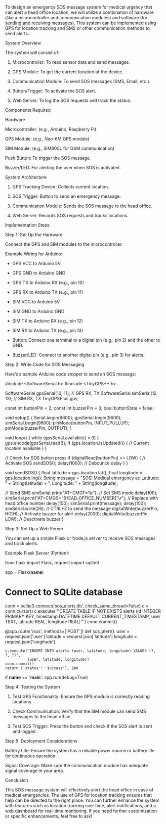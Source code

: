 To design an emergency SOS message system for medical urgency that can alert a head office location, we will utilize a combination of hardware (like a microcontroller and communication modules) and software (for sending and receiving messages). This system can be implemented using GPS for location tracking and SMS or other communication methods to send alerts.

System Overview

The system will consist of:

1. Microcontroller: To read sensor data and send messages.


2. GPS Module: To get the current location of the device.


3. Communication Module: To send SOS messages (SMS, Email, etc.).


4. Button/Trigger: To activate the SOS alert.


5. Web Server: To log the SOS requests and track the status.



Components Required

Hardware

Microcontroller: (e.g., Arduino, Raspberry Pi)

GPS Module: (e.g., Neo-6M GPS module)

SIM Module: (e.g., SIM800L for GSM communication)

Push Button: To trigger the SOS message.

Buzzer/LED: For alerting the user when SOS is activated.


System Architecture

1. GPS Tracking Device: Collects current location.


2. SOS Trigger: Button to send an emergency message.


3. Communication Module: Sends the SOS message to the head office.


4. Web Server: Records SOS requests and tracks locations.



Implementation Steps

Step 1: Set Up the Hardware

Connect the GPS and SIM modules to the microcontroller.


Example Wiring for Arduino:

- GPS VCC to Arduino 5V
- GPS GND to Arduino GND
- GPS TX to Arduino RX (e.g., pin 10)
- GPS RX to Arduino TX (e.g., pin 11)

- SIM VCC to Arduino 5V
- SIM GND to Arduino GND
- SIM TX to Arduino RX (e.g., pin 12)
- SIM RX to Arduino TX (e.g., pin 13)

- Button: Connect one terminal to a digital pin (e.g., pin 2) and the other to GND.
- Buzzer/LED: Connect to another digital pin (e.g., pin 3) for alerts.

Step 2: Write Code for SOS Messaging

Here’s a sample Arduino code snippet to send an SOS message:

#include <SoftwareSerial.h>
#include <TinyGPS++.h>

SoftwareSerial gpsSerial(10, 11); // GPS RX, TX
SoftwareSerial simSerial(12, 13); // SIM RX, TX
TinyGPSPlus gps;

const int buttonPin = 2; 
const int buzzerPin = 3; 
bool buttonState = false;

void setup() {
  Serial.begin(9600);
  gpsSerial.begin(9600);
  simSerial.begin(9600);
  pinMode(buttonPin, INPUT_PULLUP);
  pinMode(buzzerPin, OUTPUT);
}

void loop() {
  while (gpsSerial.available() > 0) {
    gps.encode(gpsSerial.read());
    if (gps.location.isUpdated()) {
      // Current location available
    }
  }

  // Check for SOS button press
  if (digitalRead(buttonPin) == LOW) {
    // Activate SOS
    sendSOS();
    delay(1000); // Debounce delay
  }
}

void sendSOS() {
  float latitude = gps.location.lat();
  float longitude = gps.location.lng();
  String message = "SOS! Medical emergency at: Latitude: " + String(latitude) + ", Longitude: " + String(longitude);
  
  // Send SMS
  simSerial.print("AT+CMGF=1\r"); // Set SMS mode
  delay(100);
  simSerial.print("AT+CMGS=\"[HEAD_OFFICE_NUMBER]\"\r"); // Replace with head office number
  delay(100);
  simSerial.print(message);
  delay(100);
  simSerial.write(26); // CTRL+Z to send the message
  digitalWrite(buzzerPin, HIGH); // Activate buzzer for alert
  delay(2000);
  digitalWrite(buzzerPin, LOW); // Deactivate buzzer
}

Step 3: Set Up a Web Server

You can set up a simple Flask or Node.js server to receive SOS messages and track alerts.

Example Flask Server (Python):

from flask import Flask, request
import sqlite3

app = Flask(__name__)

# Connect to SQLite database
conn = sqlite3.connect('sos_alerts.db', check_same_thread=False)
c = conn.cursor()
c.execute('''CREATE TABLE IF NOT EXISTS alerts
             (id INTEGER PRIMARY KEY, timestamp DATETIME DEFAULT CURRENT_TIMESTAMP,
              user TEXT, latitude REAL, longitude REAL)''')
conn.commit()

@app.route('/sos', methods=['POST'])
def sos_alert():
    user = request.json['user']
    latitude = request.json['latitude']
    longitude = request.json['longitude']

    c.execute("INSERT INTO alerts (user, latitude, longitude) VALUES (?, ?, ?)",
              (user, latitude, longitude))
    conn.commit()
    return {'status': 'success'}, 200

if __name__ == '__main__':
    app.run(debug=True)

Step 4: Testing the System

1. Test GPS Functionality: Ensure the GPS module is correctly reading locations.


2. Check Communication: Verify that the SIM module can send SMS messages to the head office.


3. Test SOS Trigger: Press the button and check if the SOS alert is sent and logged.



Step 5: Deployment Considerations

Battery Life: Ensure the system has a reliable power source or battery life for continuous operation.

Signal Coverage: Make sure the communication module has adequate signal coverage in your area.


Conclusion

This SOS message system will effectively alert the head office in case of medical emergencies. The use of GPS for location tracking ensures that help can be directed to the right place. You can further enhance the system with features such as location tracking over time, alert notifications, and a web dashboard for real-time monitoring. If you need further customization or specific enhancements, feel free to ask!


